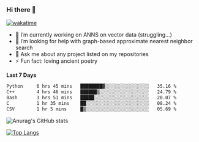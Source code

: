 ### Hi there 👋

[![wakatime](https://wakatime.com/badge/user/8906da98-c623-4aff-ac00-99cb42e09b38.svg)](https://wakatime.com/@8906da98-c623-4aff-ac00-99cb42e09b38)

- 🔭 I’m currently working on ANNS on vector data (struggling...)
- 🤔 I’m looking for help with graph-based approximate nearest neighbor search
- 💬 Ask me about any project listed on my repositories
- ⚡ Fun fact: loving ancient poetry


**Last 7 Days**
<!--START_SECTION:waka-->

```txt
Python     6 hrs 45 mins   ████████▓░░░░░░░░░░░░░░░░   35.16 %
C++        4 hrs 46 mins   ██████▒░░░░░░░░░░░░░░░░░░   24.79 %
Bash       3 hrs 51 mins   █████░░░░░░░░░░░░░░░░░░░░   20.07 %
C          1 hr 35 mins    ██░░░░░░░░░░░░░░░░░░░░░░░   08.24 %
CSV        1 hr 5 mins     █▒░░░░░░░░░░░░░░░░░░░░░░░   05.69 %
```

<!--END_SECTION:waka-->

![Anurag's GitHub stats](https://github-readme-stats.vercel.app/api?username=matchyc&count_private=true&show_icons=true&theme=vue)

[![Top Langs](https://github-readme-stats.vercel.app/api/top-langs/?username=matchyc&langs_count=4&&hide=perl,raku,html,javascript,shell,roff,prolog)](https://github.com/anuraghazra/github-readme-stats)
